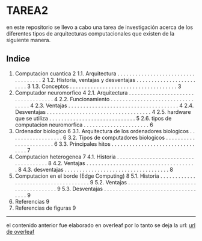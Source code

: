 # TAREA2

en este repositorio se llevo a cabo una tarea de investigación acerca de los diferentes tipos de arquitecturas computacionales que existen de la siguiente manera.
 
## Indice
1. Computacion cuantica 2
1.1. Arquitectura . . . . . . . . . . . . . . . . . . . . . . . . . . . . . . . . . . . 2
1.2. Historia, ventajas y desventajas . . . . . . . . . . . . . . . . . . . . . . . . 3
1.3. Conceptos . . . . . . . . . . . . . . . . . . . . . . . . . . . . . . . . . . . . 3
2. Computador neuromorfico 4
2.1. Arquitectura . . . . . . . . . . . . . . . . . . . . . . . . . . . . . . . . . . . 4
2.2. Funcionamiento . . . . . . . . . . . . . . . . . . . . . . . . . . . . . . . . . 4
2.3. Ventajas . . . . . . . . . . . . . . . . . . . . . . . . . . . . . . . . . . . . . 4
2.4. Desventajas . . . . . . . . . . . . . . . . . . . . . . . . . . . . . . . . . . . 4
2.5. hardware que se utiliza . . . . . . . . . . . . . . . . . . . . . . . . . . . . . 5
2.6. tipos de computacion neuromorfica . . . . . . . . . . . . . . . . . . . . . . 6
3. Ordenador biologico 6
3.1. Arquitectura de los ordenadores biologicos . . . . . . . . . . . . . . . . . . 6
3.2. Tipos de computadores biologicos . . . . . . . . . . . . . . . . . . . . . . . 6
3.3. Principales hitos . . . . . . . . . . . . . . . . . . . . . . . . . . . . . . . . 7
4. Computacion heterogenea 7
4.1. Historia . . . . . . . . . . . . . . . . . . . . . . . . . . . . . . . . . . . . . 8
4.2. Ventajas . . . . . . . . . . . . . . . . . . . . . . . . . . . . . . . . . . . . . 8
4.3. desventajas . . . . . . . . . . . . . . . . . . . . . . . . . . . . . . . . . . . 8
5. Computacion en el borde (Edge Computing) 8
5.1. Historia . . . . . . . . . . . . . . . . . . . . . . . . . . . . . . . . . . . . . 9
5.2. Ventajas . . . . . . . . . . . . . . . . . . . . . . . . . . . . . . . . . . . . . 9
5.3. Desventajas . . . . . . . . . . . . . . . . . . . . . . . . . . . . . . . . . . . 9
6. Referencias 9
7. Referencias de figuras 9

---

el contenido anterior fue elaborado en overleaf por lo tanto se deja la url:
[url de overleaf](https://www.overleaf.com/read/svyvdpfyvnfb#5fcfad)